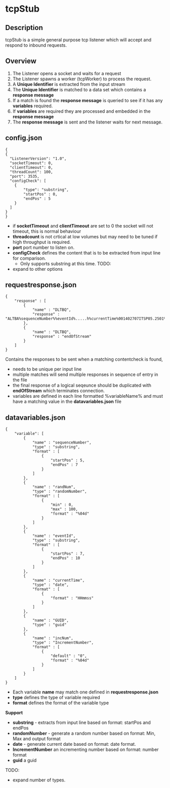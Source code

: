 # tcpStub
## Description
tcpStub is a simple general purpose tcp listener which will accept and respond to inbound requests.

## Overview

1. The Listener opens a socket and waits for a request
2. The Listener spawns a worker (tcpWorker) to process the request.
3. A **Unique Identifier** is extracted from the input stream
4. The **Unique Identifier** is matched to a data set which contains a **response message**  
5. If a match is found the **response message** is queried to see if it has any **variables** required.
6. If **variables** are required they are processed and embedded in the **response message**
7. The **response message** is sent and the listener waits for next message.

## config.json

```
{
{
  "ListenerVersion": "1.0",
  "socketTimeout": 0,
  "clientTimeout": 0,
  "threadCount": 100,
  "port": 3535,
  "configCheck": [
	{
		"type": "substring",
		"startPos" : 0,
		"endPos" : 5
	}
  ]
}
}
```
 - if **socketTimeout** and **clientTimeout** are set to 0 the socket will not timeout, this is normal behaviour
 - **threadcount** is not crtical at low volumes but may need to be tuned if high throughput is required.
 - **port** port number to listen on.  
-  **configCheck** defines the content that is to be extracted from input line for comparison.
    - Only supports substring at this time.
TODO: 
- expand to other options

## requestresponse.json

```
{
	"response" : [
		{
			"name" : "DLTBQ",
			"response" : "ALTBA%sequenceNumber%%eventId%.....h%currentTime%001402707ITSP05.2501%randNum%"
		},
		{
			"name" : "DLTBQ",
			"response" : "endOfStream"
		}
	]
}
```
Contains the responses to be sent when a matching contentcheck is found, 
- needs to be unique per input line
- multiple matches will send multiple responses in sequence of entry in the file
- the final response of a logical seqeunce should be duplicated with **endOfStream** which terminates connection. 
 - variables are defined in each line formatted %variableName% and must have a matching value in the **datavariables.json** file

## datavariables.json

```
{
	"variable": [
		{
			"name" : "sequenceNumber",
			"type" : "substring",
			"format" : [
				{
					"startPos" : 5,
					"endPos" : 7
				}
			]
		},
		{
			"name" : "randNum",
			"type" : "randomNumber",
			"format" : [
				{
					"min" : 0,
					"max" : 100,
					"format" : "%04d"
				}
			]
		},
		{
			"name" : "eventId",
			"type" : "substring",
			"format" : [
				{
					"startPos" : 7,
					"endPos" : 10
				}
			]
		},
		{
			"name" : "currentTime",
			"type" : "date",
			"format" : [
				{
					"format" : "HHmmss"
				}
			]
		},
		{
			"name" : "GUID",
			"type" : "guid"
		},
		{
			"name" : "incNum",
			"type" : "IncrementNumber",
			"format" : [
				{
					"default" : "0",
					"format" : "%04d"
				}
			]
		}
	]
}
```

- Each variable **name** may match one defined in **requestresponse.json**
- **type** defines the type of variable required
- **format** defines the format of the variable type  

**Support**
- **substring** - extracts from input line based on format: startPos and endPos 
- **randomNumber** - generate a random number based on format: Min, Max and output format
- **date** - generate current date based on format: date format.
- **IncrementNumber** an incrementing number based on format: number format
- **guid** a guid

TODO:

- expand number of types.